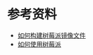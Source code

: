 # 参考资料

- [如何构建树莓派镜像文件](https://gitee.com/openeuler/raspberrypi/blob/master/documents/openEuler镜像的构建.md)
- [如何使用树莓派](https://gitee.com/openeuler/raspberrypi/blob/master/documents/树莓派使用.md)